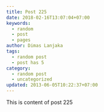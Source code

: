 ```yaml
---
title: Post 225
date: 2018-02-16T13:07:04+07:00
keywords:
  - random
  - post
  - pages
author: Dimas Lanjaka
tags:
  - random post
  - post has 5
category:
  - random post
  - uncategorized
updated: 2013-06-05T10:22:37+07:00
---
```

This is content of post 225